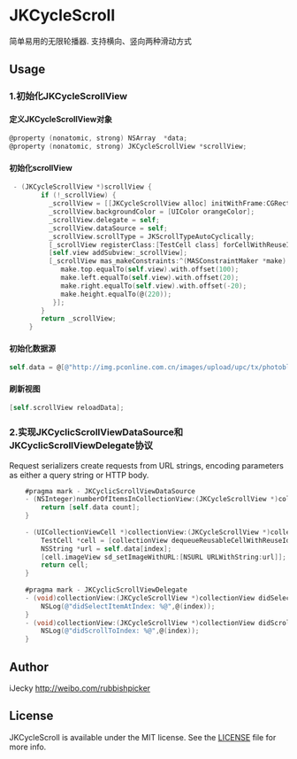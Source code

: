 # JKCycleScroll
简单易用的无限轮播器. 支持横向、竖向两种滑动方式


## Usage

### 1.初始化JKCycleScrollView

#### 定义JKCycleScrollView对象

```objective-c
@property (nonatomic, strong) NSArray  *data;
@property (nonatomic, strong) JKCycleScrollView *scrollView;
```
#### 初始化scrollView

```objective-c
 - (JKCycleScrollView *)scrollView {
        if (!_scrollView) {
          _scrollView = [[JKCycleScrollView alloc] initWithFrame:CGRectZero scrollDirection:UICollectionViewScrollDirectionHorizontal];
          _scrollView.backgroundColor = [UIColor orangeColor];
          _scrollView.delegate = self;
          _scrollView.dataSource = self;
          _scrollView.scrollType = JKScrollTypeAutoCyclically;
          [_scrollView registerClass:[TestCell class] forCellWithReuseIdentifier:kCycleScrollViewReuseIdentifer];
          [self.view addSubview:_scrollView];
          [_scrollView mas_makeConstraints:^(MASConstraintMaker *make) {
             make.top.equalTo(self.view).with.offset(100);
             make.left.equalTo(self.view).with.offset(20);
             make.right.equalTo(self.view).with.offset(-20);
             make.height.equalTo(@(220));
           }];
        }
        return _scrollView;
     }
```   
#### 初始化数据源

```objective-c
self.data = @[@"http://img.pconline.com.cn/images/upload/upc/tx/photoblog/1410/21/c4/39944979_39944979_1413878416125_mthumb.jpg",@"http://image92.360doc.com/DownloadImg/2015/12/1715/63143393_18.jpg",@"http://f.hiphotos.baidu.com/image/pic/item/b151f8198618367a9f738e022a738bd4b21ce573.jpg",@"http://img006.hc360.cn/hb/MTQ2MDc5MzQ2ODQyNy02OTQyMjQ1MjI=.jpg"];
```   
 #### 刷新视图

```objective-c
[self.scrollView reloadData];
```   
    
### 2.实现JKCyclicScrollViewDataSource和JKCyclicScrollViewDelegate协议

 Request serializers create requests from URL strings, encoding parameters as either a query string or HTTP body. 

```objective-c
    #pragma mark - JKCyclicScrollViewDataSource
    - (NSInteger)numberOfItemsInCollectionView:(JKCycleScrollView *)collectionView{
        return [self.data count];
    }
    
    - (UICollectionViewCell *)collectionView:(JKCycleScrollView *)collectionView cellForItemAtIndex:(NSInteger)index{
        TestCell *cell = [collectionView dequeueReusableCellWithReuseIdentifier:kCycleScrollViewReuseIdentifer]；
        NSString *url = self.data[index];
        [cell.imageView sd_setImageWithURL:[NSURL URLWithString:url]];
        return cell;
    }
    
    #pragma mark - JKCyclicScrollViewDelegate
    - (void)collectionView:(JKCycleScrollView *)collectionView didSelectItemAtIndex:(NSInteger)index{
        NSLog(@"didSelectItemAtIndex: %@",@(index));
    }
    - (void)collectionView:(JKCycleScrollView *)collectionView didScrollToIndex:(NSInteger)index{
        NSLog(@"didScrollToIndex: %@",@(index));
    }
```


## Author

iJecky <http://weibo.com/rubbishpicker>

## License

JKCycleScroll is available under the MIT license. See the [LICENSE](LICENSE) file for more info.

